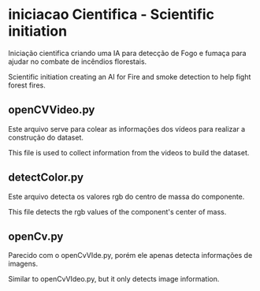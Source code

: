 # iniciacao Cientifica - Scientific initiation
Iniciação cientifica criando uma IA para detecção de Fogo e fumaça para ajudar no combate de incêndios florestais.

Scientific initiation creating an AI for Fire and smoke detection to help fight forest fires.

## openCVVideo.py

Este arquivo serve para colear as informações dos vídeos para realizar a construção do dataset.

This file is used to collect information from the videos to build the dataset.

## detectColor.py

Este arquivo detecta os valores rgb do centro de massa do componente.

This file detects the rgb values ​​of the component's center of mass.

## openCv.py

Parecido com o openCvVIde.py, porém ele apenas detecta informações de imagens.

Similar to openCvVIdeo.py, but it only detects image information.
